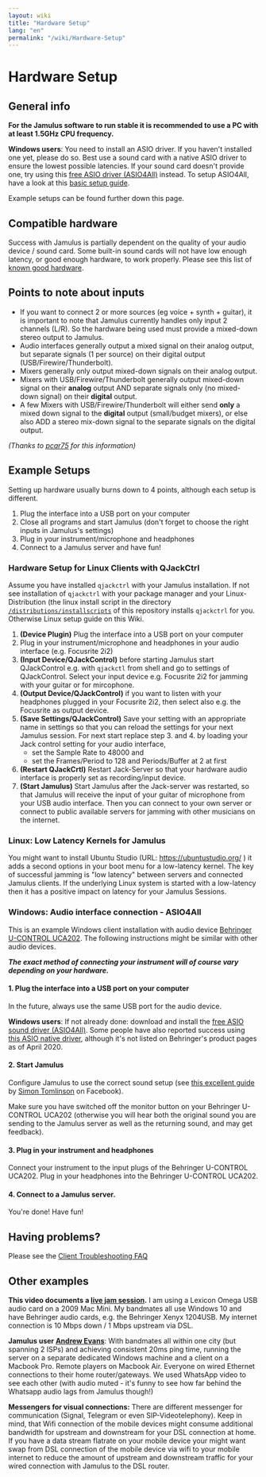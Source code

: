 ```yaml
---
layout: wiki
title: "Hardware Setup"
lang: "en"
permalink: "/wiki/Hardware-Setup"
---
```



# Hardware Setup

## General info

**For the Jamulus software to run stable it is recommended to use a PC with at least 1.5GHz CPU frequency.**

**Windows users**: You need to install an ASIO driver. If you haven't installed one yet, please do so. Best use a sound card with a native ASIO driver to ensure the lowest possible latencies. If your sound card doesn't provide one, try using this [free ASIO driver (ASIO4All)](http://www.asio4all.org) instead. To setup ASIO4All, have a look at this [basic setup guide](Installation-for-Windows#setting-up-asio4all).

Example setups can be found further down this page.

## Compatible hardware

Success with Jamulus is partially dependent on the quality of your audio device / sound card. Some built-in sound cards will not have low enough latency, or good enough hardware, to work properly. Please see this list of [known good hardware](Sound-Devices).

## Points to note about inputs

- If you want to connect 2 or more sources (eg voice + synth + guitar), it is important to note that Jamulus currently handles only input 2 channels (L/R). So the hardware being used must provide a mixed-down stereo output to Jamulus.
- Audio interfaces generally output a mixed signal on their analog output, but separate signals (1 per source) on their digital output (USB/Firewire/Thunderbolt).
- Mixers generally only output mixed-down signals on their analog output.
- Mixers with USB/Firewire/Thunderbolt generally output mixed-down signal on their **analog** output AND separate signals only (no mixed-down signal) on their **digital** output.
- A few Mixers with USB/Firewire/Thunderbolt will either send **only** a mixed down signal to the **digital** output (small/budget mixers), or else also ADD a stereo mix-down signal to the separate signals on the digital output.

_(Thanks to [pcar75](https://github.com/pcar75) for this information)_

## Example Setups

Setting up hardware usually burns down to 4 points, although each setup is different.

1. Plug the interface into a USB port on your computer
2. Close all programs and start Jamulus (don't forget to choose the right inputs in Jamulus's settings)
3. Plug in your instrument/microphone and headphones
4. Connect to a Jamulus server and have fun!

### Hardware Setup for Linux Clients with QJackCtrl
Assume you have installed `qjackctrl` with your Jamulus installation. If not see installation of `qjackctrl` with your package manager and your Linux-Distribution (the linux install script in the directory [`/distributions/installscripts`](https://github.com/corrados/jamulus/tree/master/distributions/installscripts) of this repository installs `qjackctrl` for you. Otherwise Linux setup guide on this Wiki.
1. **(Device Plugin)** Plug the interface into a USB port on your computer
2. Plug in your instrument/microphone and headphones in your audio interface (e.g. Focusrite 2i2)
3. **(Input Device/QJackControl)** before starting Jamulus start QJackControl e.g. with `qjackctl` from shell and go to settings of QJackControl. Select your input device e.g. Focusrite 2i2 for jamming with your guitar or for mircophone.
4. **(Output Device/QJackControl)** if you want to listen with your headphones plugged in your Focusrite 2i2, then select also e.g. the Focusrite as output device. 
5. **(Save Settings/QJackControl)** Save your setting with an appropriate name in settings so that you can reload the settings for your next Jamulus session. For next start replace step 3. and 4. by loading your Jack control setting for your audio interface, 
   * set the Sample Rate to 48000 and 
   * set the Frames/Period to 128 and Periods/Buffer at 2 at first
6. **(Restart QJackCrtl)** Restart Jack-Server so that your hardware audio interface is properly set as recording/input device. 
7. **(Start Jamulus)** Start Jamulus after the Jack-server was restarted, so that Jamulus will receive the input of your guitar of microphone from your USB audio interface. Then you can connect to your own server or connect to public available servers for jamming with other musicians on the internet. 

### Linux: Low Latency Kernels for Jamulus
You might want to install Ubuntu Studio (URL: https://ubuntustudio.org/ ) it adds a second options in your boot menu for a low-latency kernel. The key of successful jamming is "low latency" between servers and connected Jamulus clients. If the underlying Linux system is started with a low-latency then it has a positive impact on latency for your Jamulus Sessions.

### Windows: Audio interface connection - ASIO4All
 
This is an example Windows client installation with audio device [Behringer U-CONTROL UCA202](https://www.amazon.com/Behringer-U-Phono-UFO202-Audiophile-Interface/dp/B002GHBYZ0).
The following instructions might be similar with other audio devices.

_**The exact method of connecting your instrument will of course vary depending on your hardware.**_

#### 1. Plug the interface into a USB port on your computer 

In the future, always use the same USB port for the audio device. 

**Windows users**: If not already done: download and install the [free ASIO sound driver (ASIO4All)](http://www.asio4all.org). Some people have also reported success using [this ASIO native driver](http://www.behringerdownload.de/_software/BEHRINGER_2902_X64_2.8.40.zip), although it's not listed on Behringer's product pages as of April 2020.


#### 2. Start Jamulus

Configure Jamulus to use the correct sound setup (see [this excellent guide](https://www.facebook.com/notes/jamulus-online-musicianssingers-jamming/idiots-guide-to-jamulus-app/510044532903831/) by [Simon Tomlinson](https://www.facebook.com/simon.james.tomlinson?eid=ARBQoY3KcZAtS3pGdLJuqvQTeRSOo4gHdQZT7nNzOt1oPMGgZ4_3GERe-rOyH5PxsSHVYYXjWwcqd71a) on Facebook). 

Make sure you have switched off the monitor button on your Behringer U-CONTROL UCA202 (otherwise you will hear both the original sound you are sending to the Jamulus server as well as the returning sound, and may get feedback).

#### 3. Plug in your instrument and headphones 

Connect your instrument to the input plugs of the Behringer U-CONTROL UCA202. Plug in your headphones into the Behringer U-CONTROL UCA202.

#### 4. Connect to a Jamulus server.

You're done! Have fun!

## Having problems?

Please see the [Client Troubleshooting FAQ](Client-Troubleshooting)

## Other examples

**This video documents a [live jam session](https://youtu.be/c8838jS2g3U).** I am using a Lexicon Omega USB audio card on a 2009 Mac Mini. My bandmates all use Windows 10 and have Behringer audio cards, e.g. the Behringer Xenyx 1204USB. My internet connection is 10 Mbps down / 1 Mbps upstream via DSL.

**Jamulus user [Andrew Evans](https://sourceforge.net/u/belvario/profile/)**: With bandmates all within one city (but spanning 2 ISPs) and achieving consistent 20ms ping time, running the server on a separate dedicated Windows machine and a client on a Macbook Pro. Remote players on Macbook Air. Everyone on wired Ethernet connections to their home router/gateways. We used WhatsApp video to see each other (with audio muted - it's funny to see how far behind the Whatsapp audio lags from Jamulus though!)

**Messengers for visual connections:** There are different messenger for communication (Signal, Telegram or even SIP-Videotelephony). Keep in mind, that Wifi connection of the mobile devices might consume additional bandwidth for upstream and downstream for your DSL connection at home. If you have a data stream flatrate on your mobile device your might want swap from DSL connection of the mobile device via wifi to your mobile internet to reduce the amount of upstream and downstream traffic for your wired connection with Jamulus to the DSL router.

